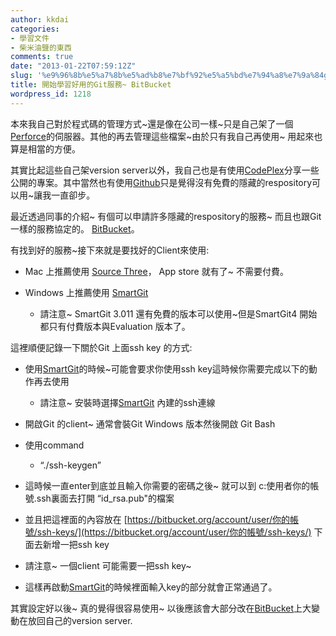 ```yaml
---
author: kkdai
categories:
- 學習文件
- 柴米油鹽的東西
comments: true
date: "2013-01-22T07:59:12Z"
slug: '%e9%96%8b%e5%a7%8b%e5%ad%b8%e7%bf%92%e5%a5%bd%e7%94%a8%e7%9a%84git%e6%9c%8d%e5%8b%99-bitbucket'
title: 開始學習好用的Git服務~ BitBucket
wordpress_id: 1218
---
```


本來我自己對於程式碼的管理方式~還是像在公司一樣~只是自己架了一個[Perforce](http://www.perforce.com/)的伺服器。其他的再去管理這些檔案~由於只有我自己再使用~ 用起來也算是相當的方便。

 

其實比起這些自己架version server以外，我自己也是有使用[CodePlex](http://www.codeplex.com/)分享一些公開的專案。其中當然也有使用[Github](http://github.com/)只是覺得沒有免費的隱藏的respository可以用~讓我一直卻步。

 

最近透過同事的介紹~ 有個可以申請許多隱藏的respository的服務~ 而且也跟Git一樣的服務協定的。 [BitBucket](https://bitbucket.org/)。

 

有找到好的服務~接下來就是要找好的Client來使用:

 

  
  * Mac 上推薦使用 [Source Three](http://www.sourcetreeapp.com/)， App store 就有了~ 不需要付費。
   
  * Windows 上推薦使用 [SmartGit](http://www.syntevo.com/smartgithg/index.html)
        
    * 請注意~ SmartGit 3.011 還有免費的版本可以使用~但是SmartGit4 開始都只有付費版本與Evaluation 版本了。
    

這裡順便記錄一下關於Git 上面ssh key 的方式:

 

  
  * 使用[SmartGit](http://www.syntevo.com/smartgithg/index.html)的時候~可能會要求你使用ssh key這時候你需要完成以下的動作再去使用
        
    * 請注意~ 安裝時選擇[SmartGit](http://www.syntevo.com/smartgithg/index.html) 內建的ssh連線
      
  * 開啟Git 的client~ 通常會裝Git Windows 版本然後開啟 Git Bash
   
  * 使用command
        
    * “./ssh-keygen”
      
  * 這時候一直enter到底並且輸入你需要的密碼之後~ 就可以到 c:使用者你的帳號.ssh裏面去打開 “id_rsa.pub"的檔案
   
  * 並且把這裡面的內容放在 [https://bitbucket.org/account/user/你的帳號/ssh-keys/](https://bitbucket.org/account/user/你的帳號/ssh-keys/) 下面去新增一把ssh key
   
  * 請注意~ 一個client 可能需要一把ssh key~
   
  * 這樣再啟動[SmartGit](http://www.syntevo.com/smartgithg/index.html)的時候裡面輸入key的部分就會正常通過了。
 

其實設定好以後~ 真的覺得很容易使用~ 以後應該會大部分改在[BitBucket](https://bitbucket.org/)上大變動在放回自己的version server.
